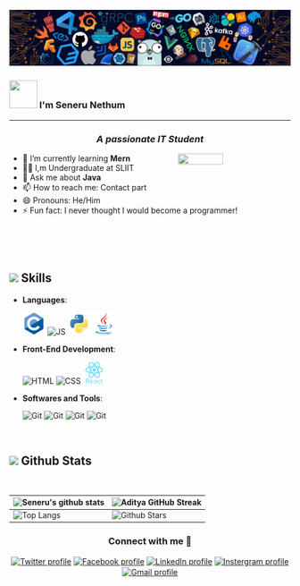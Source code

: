 <p align="center"><img src="https://raw.githubusercontent.com/KevinPatel04/KevinPatel04/master/header.png"></p>

### <img src="https://i.pinimg.com/originals/00/4b/17/004b173f6e3d6843df10114e087f30a8.gif" width="50" height="50" /> I'm Seneru Nethum
---
<h3 align="center"><i>A passionate IT Student</i></h3>

<img src="https://user-images.githubusercontent.com/89788120/167628634-549d2bdd-609e-4275-85af-1e1974da64ca.gif" width="40%" height="50%" align="right" />

- 🌱 I’m currently learning **Mern**
- 👨‍🎓 I,m Undergraduate at SLIIT
- 💬 Ask me about **Java**
- 📫 How to reach me: Contact part
- 😄 Pronouns: He/Him
- ⚡ Fun fact: I never thought I would become a programmer!

<br>
<br>
<br>

## <img src="https://media2.giphy.com/media/QssGEmpkyEOhBCb7e1/giphy.gif?cid=ecf05e47a0n3gi1bfqntqmob8g9aid1oyj2wr3ds3mg700bl&rid=giphy.gif" width ="25"><b> Skills</b>

<p align="center">

- **Languages**:
    
     <img src=https://raw.githubusercontent.com/devicons/devicon/master/icons/c/c-original.svg width="40" height="40" alt="C" />
     <img src="https://user-images.githubusercontent.com/64439609/212556085-e6f8391a-6f25-43d5-8bfe-818167047cfb.png" width="40" height="40" alt="JS"/>
     <img src="https://raw.githubusercontent.com/devicons/devicon/master/icons/python/python-original.svg" width="40" height="40" alt="python"/>
     <img src="https://raw.githubusercontent.com/devicons/devicon/master/icons/java/java-original.svg" width="40" height="40" alt="android"/>
   
- **Front-End Development**:

   <img src="https://user-images.githubusercontent.com/64439609/212556407-f122dc0e-901c-4df7-960f-29a3b52c5349.png" width="40" height="40" alt="HTML" />
   <img src="https://user-images.githubusercontent.com/64439609/212556203-47a51702-fec1-4275-bafb-6afdea15b092.png" width="40" height="40" alt="CSS" />
   <img src="https://raw.githubusercontent.com/devicons/devicon/master/icons/react/react-original-wordmark.svg" width="40" height="40" alt="REACT" />



- **Softwares and Tools**:

    <img src="https://user-images.githubusercontent.com/64439609/212556685-de9a7c04-31b0-43b6-af39-7c82ac13b321.png" width="40" height="40" alt="Git"/>
    <img src="https://user-images.githubusercontent.com/64439609/212556741-81407849-82c8-4926-854f-820e8a644375.png" width="40" height="40" alt="Git"/>
    <img src="https://user-images.githubusercontent.com/64439609/212556816-5f39489d-6cee-4f1c-997f-4d30a391287c.png" width="40" height="40" alt="Git"/>
    <img src="https://user-images.githubusercontent.com/64439609/212556802-77a65ec1-aa71-4272-b603-1a57d1914678.png" width="40" height="40" alt="Git"/>



 

<br>
</p>


## <img src="https://media.giphy.com/media/iY8CRBdQXODJSCERIr/giphy.gif" width="35"><b> Github Stats </b>
<br>

<div align="center">



| ![Seneru's github stats](https://github-readme-stats.vercel.app/api?username=seneru1025&show_icons=true&theme=tokyonight) | ![Aditya GitHub Streak](https://github-readme-streak-stats.herokuapp.com/?user=seneru1025&theme=tokyonight) |
| --- | --- |
| ![Top Langs](https://github-readme-stats.vercel.app/api/top-langs/?username=seneru1025&theme=tokyonight) | ![Github Stars](https://github-readme-stats.vercel.app/api?username=seneru1025&show_icons=true&locale=en&count_private=true&hide_rank=true&custom_title=My%20GitHub%20Stats&disable_animations=true&theme=tokyonight) |



<h3 align="center" >Connect with me 🤝 </h3>


 <p align="center">
<a href=""><img align="center" src="https://cdn.jsdelivr.net/npm/simple-icons@3.0.1/icons/twitter.svg" alt="Twitter profile" height="30" width="40" /></a>
<a href="https://www.facebook.com/Seneru Nethum/"><img align="center" src="https://cdn.jsdelivr.net/npm/simple-icons@3.0.1/icons/facebook.svg" alt="Facebook profile" height="30" width="40" /></a>
<a href=""><img align="center" src="https://cdn.jsdelivr.net/npm/simple-icons@3.0.1/icons/linkedin.svg" alt="LinkedIn profile" height="30" width="40" /></a>
<a href="https://www.instagram.com/seneru.nethum/"><img align="center" src="https://cdn.jsdelivr.net/npm/simple-icons@v3/icons/instagram.svg" alt="Instergram profile" height="30" width="40" /></a>
<a href="https://mail.google.com/senerunethum2001@gmail.com"><img align="center" src="https://cdn.jsdelivr.net/npm/simple-icons@v3/icons/gmail.svg" alt="Gmail profile" height="30" width="40" /></a>
	
	
